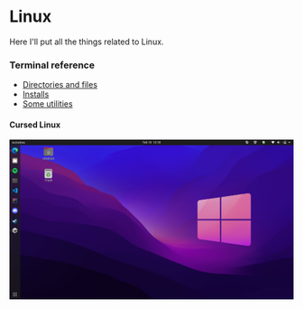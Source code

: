 # Linux

Here I'll put all the things related to Linux.

### Terminal reference

- [Directories and files](/directories.md)
- [Installs](/installs.md)
- [Some utilities](/terminal_utilities.md)

#### Cursed Linux
![Cursed Linux](/images/cursed_linux.png)